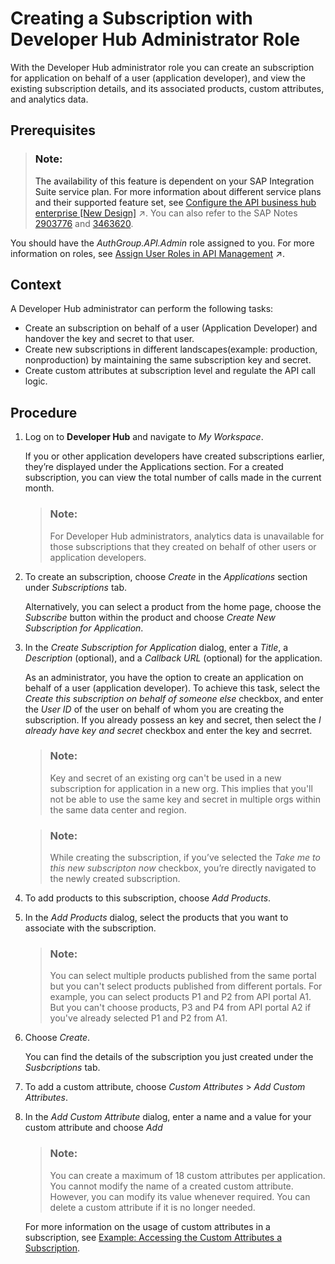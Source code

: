 <!-- loiodf4f777329c744f3a054bddc6011ab6b -->

# Creating a Subscription with Developer Hub Administrator Role

With the Developer Hub administrator role you can create an subscription for application on behalf of a user \(application developer\), and view the existing subscription details, and its associated products, custom attributes, and analytics data.



<a name="loiodf4f777329c744f3a054bddc6011ab6b__prereq_ryh_xch_w5b"/>

## Prerequisites

> ### Note:  
> The availability of this feature is dependent on your SAP Integration Suite service plan. For more information about different service plans and their supported feature set, see [Configure the API business hub enterprise \[New Design\]](https://help.sap.com/viewer/de4066bb3f9240e3bfbcd5614e18c2f9/Cloud/en-US/54b4607902a446e39d8a6ba45ce63d6b.html "You can configure the API business hub enterprise to personalize it for your organization.") :arrow_upper_right:. You can also refer to the SAP Notes [2903776](https://help.sap.com/docs/link-disclaimer?site=https%3A%2F%2Fme.sap.com%2Fnotes%2F2903776) and [3463620](https://help.sap.com/docs/link-disclaimer?site=https%3A%2F%2Fme.sap.com%2Fnotes%2F3463620).

You should have the *AuthGroup.API.Admin* role assigned to you. For more information on roles, see [Assign User Roles in API Management](https://help.sap.com/viewer/de4066bb3f9240e3bfbcd5614e18c2f9/Cloud/en-US/911ca5a620e94ab581fa159d76b3b108.html "Use role collections to group together different roles that can be assigned to API Portal and API business hub enterprise users.") :arrow_upper_right:.



## Context

A Developer Hub administrator can perform the following tasks:

-   Create an subscription on behalf of a user \(Application Developer\) and handover the key and secret to that user.
-   Create new subscriptions in different landscapes\(example: production, nonproduction\) by maintaining the same subscription key and secret.
-   Create custom attributes at subscription level and regulate the API call logic.



<a name="loiodf4f777329c744f3a054bddc6011ab6b__steps_wlt_fdh_w5b"/>

## Procedure

1.  Log on to **Developer Hub** and navigate to *My Workspace*.

    If you or other application developers have created subscriptions earlier, they’re displayed under the Applications section. For a created subscription, you can view the total number of calls made in the current month.

    > ### Note:  
    > For Developer Hub administrators, analytics data is unavailable for those subscriptions that they created on behalf of other users or application developers.

2.  To create an subscription, choose *Create* in the *Applications* section under *Subscriptions* tab.

    Alternatively, you can select a product from the home page, choose the *Subscribe* button within the product and choose *Create New Subscription for Application*.

3.  In the *Create Subscription for Application* dialog, enter a *Title*, a *Description* \(optional\), and a *Callback URL* \(optional\) for the application.

    As an administrator, you have the option to create an application on behalf of a user \(application developer\). To achieve this task, select the *Create this subscription on behalf of someone else* checkbox, and enter the *User ID* of the user on behalf of whom you are creating the subscription. If you already possess an key and secret, then select the *I already have key and secret* checkbox and enter the key and secrret.

    > ### Note:  
    > Key and secret of an existing org can't be used in a new subscription for application in a new org. This implies that you'll not be able to use the same key and secret in multiple orgs within the same data center and region.

    > ### Note:  
    > While creating the subscription, if you’ve selected the *Take me to this new subscripton now* checkbox, you’re directly navigated to the newly created subscription.

4.  To add products to this subscription, choose *Add Products*.

5.  In the *Add Products* dialog, select the products that you want to associate with the subscription.

    > ### Note:  
    > You can select multiple products published from the same portal but you can't select products published from different portals. For example, you can select products P1 and P2 from API portal A1. But you can't choose products, P3 and P4 from API portal A2 if you've already selected P1 and P2 from A1.

6.  Choose *Create*.

    You can find the details of the subscription you just created under the *Susbcriptions* tab.

7.  To add a custom attribute, choose *Custom Attributes* \> *Add Custom Attributes*.

8.  In the *Add Custom Attribute* dialog, enter a name and a value for your custom attribute and choose *Add*

    > ### Note:  
    > You can create a maximum of 18 custom attributes per application. You cannot modify the name of a created custom attribute. However, you can modify its value whenever required. You can delete a custom attribute if it is no longer needed.

    For more information on the usage of custom attributes in a subscription, see [Example: Accessing the Custom Attributes a Subscription](example-accessing-the-custom-attributes-a-subscription-1cbd94c.md).


